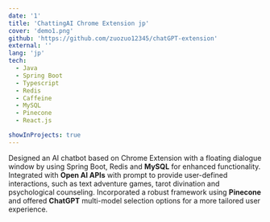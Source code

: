```yaml
---
date: '1'
title: 'ChattingAI Chrome Extension jp'
cover: 'demo1.png'
github: 'https://github.com/zuozuo12345/chatGPT-extension'
external: ''
lang: 'jp'
tech:
  - Java
  - Spring Boot
  - Typescript
  - Redis
  - Caffeine
  - MySQL
  - Pinecone
  - React.js

showInProjects: true
---
```

Designed an AI chatbot based on Chrome Extension with a floating dialogue window by using Spring Boot, Redis and **MySQL** for enhanced functionality. Integrated with  **Open AI APIs** with prompt to provide user-defined interactions, such as text adventure games, tarot divination and psychological counseling. Incorporated a robust framework using **Pinecone** and offered **ChatGPT** multi-model selection options for a more tailored user experience.
